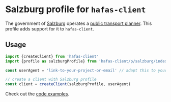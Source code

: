 # Salzburg profile for `hafas-client`

The government of [Salzburg](https://en.wikipedia.org/wiki/Salzburg) operates a [public transport planner](https://verkehrsauskunft.salzburg.gv.at). This profile adds support for it to `hafas-client`.

## Usage

```js
import {createClient} from 'hafas-client'
import {profile as salzburgProfile} from 'hafas-client/p/salzburg/index.js'

const userAgent = 'link-to-your-project-or-email' // adapt this to your project!

// create a client with Salzburg profile
const client = createClient(salzburgProfile, userAgent)
```

Check out the [code examples](example.js).
